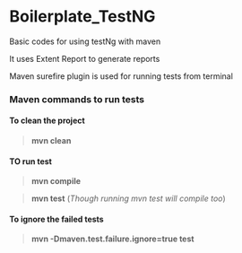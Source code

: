 # Boilerplate_TestNG

Basic codes for using testNg with maven

It uses Extent Report to generate reports

Maven surefire plugin is used for running tests from terminal

### Maven commands to run tests

#### To clean the project

> **mvn clean**

#### TO run test

> **mvn compile**

> **mvn test** 
(_Though running mvn test will compile too_)

#### To ignore the failed tests

> **mvn -Dmaven.test.failure.ignore=true test**
